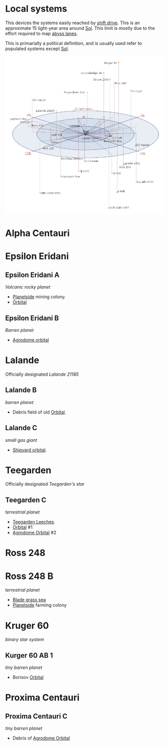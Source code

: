 # Local systems

This devices the systems easily reached by [shift drive](./shift-drive.md). This is an approximate 15 light-year area around [Sol](./sol.md). This limit is mostly due to the effort required to map [abyss lanes](./shift-drive.md#navigation).

This is primarially a political definition, and is usually used refer to populated systems except [Sol](./sol.md).

![](../images/local-stars.png)


# Alpha Centauri


# Epsilon Eridani

## Epsilon Eridani A
*Volcanic rocky planet*
 * [Planetside](./colonies.md#planetside) mining colony.
 * [Orbital](./colonies.md#orbital)

## Epsilon Eridani B
*Barren planet*
 * [Agrodome orbital](./colonies.md#agrodome)


# Lalande
Officially designated *Lalande 21185*

## Lalande B
*barren planet*
 * Debris field of old [Orbital](./colonies.md#orbital).

## Lalande C
*small gas giant*
 * [Shipyard orbital](./colonies.md#shipyard).

# Teegarden
Officially designated *Teegarden's star*


## Teegarden C
*terrestrial planet*
 * [Teegarden Leeches](./alien-life.md#teegarden-leeches).
 * [Orbital](./colonies.md#orbital) #1
 * [Agrodome Orbital](./colonies.md#agrodome) #2


# Ross 248

# Ross 248 B
*terrestrial planet*
* [Blade grass sea](./alien-life.md#blade-grass-sea)
* [Planetside](./colonies.md#planetside) farming colony

# Kruger 60
*binary star system*

## Kurger 60 AB 1
*tiny barren planet*
* Borisov [Orbital](./colonies.md#orbital)

# Proxima Centauri

## Proxima Centauri C
*tiny barren planet*
* Debris of [Agrodome Orbital](./colonies.md#agrodome)